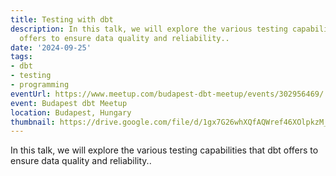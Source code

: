 ```yaml
---
title: Testing with dbt
description: In this talk, we will explore the various testing capabilities that dbt
  offers to ensure data quality and reliability..
date: '2024-09-25'
tags:
- dbt
- testing
- programming
eventUrl: https://www.meetup.com/budapest-dbt-meetup/events/302956469/
event: Budapest dbt Meetup
location: Budapest, Hungary
thumbnail: https://drive.google.com/file/d/1gx7G26whXQfAQWref46XOlpkzM_6g84D/view?usp=sharing
---
```


In this talk, we will explore the various testing capabilities that dbt offers to ensure data quality and reliability..
